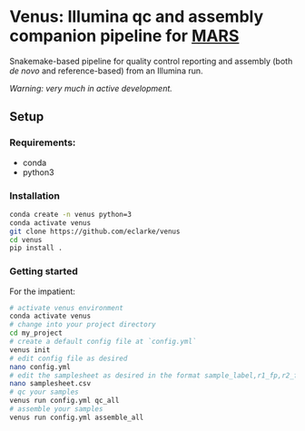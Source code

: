 # Venus: Illumina qc and assembly companion pipeline for [MARS](https://github.com/eclarke/mars)

Snakemake-based pipeline for quality control reporting and assembly (both _de novo_ and reference-based) from an Illumina run.

_Warning: very much in active development._

## Setup

### Requirements:

- conda
- python3

### Installation

```bash
conda create -n venus python=3
conda activate venus
git clone https://github.com/eclarke/venus
cd venus
pip install .
```

### Getting started

For the impatient:

```bash
# activate venus environment
conda activate venus
# change into your project directory
cd my_project
# create a default config file at `config.yml`
venus init
# edit config file as desired
nano config.yml
# edit the samplesheet as desired in the format sample_label,r1_fp,r2_fp
nano samplesheet.csv
# qc your samples
venus run config.yml qc_all
# assemble your samples
venus run config.yml assemble_all
```
